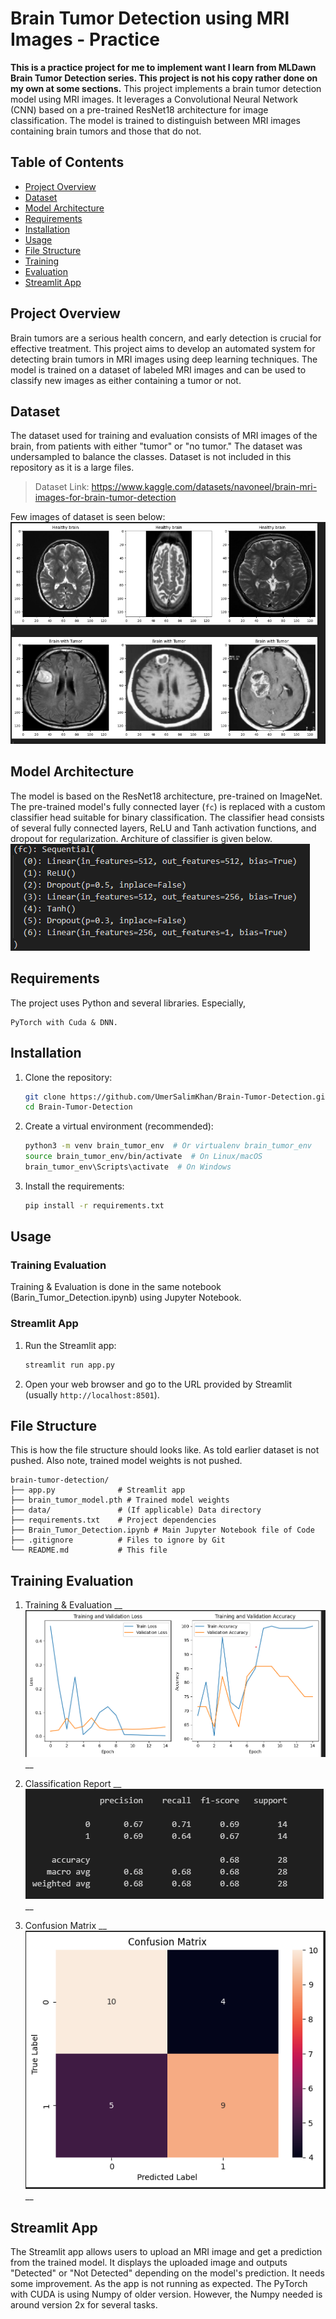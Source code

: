 # Brain Tumor Detection using MRI Images - Practice

<b>This is a practice project for me to implement want I learn from MLDawn Brain Tumor Detection series. This project is not his copy rather done on my own at some sections.</b>
This project implements a brain tumor detection model using MRI images.  It leverages a Convolutional Neural Network (CNN) based on a pre-trained ResNet18 architecture for image classification.  The model is trained to distinguish between MRI images containing brain tumors and those that do not.

## Table of Contents

- [Project Overview](#project-overview)
- [Dataset](#dataset)
- [Model Architecture](#model-architecture)
- [Requirements](#requirements)
- [Installation](#installation)
- [Usage](#usage)
- [File Structure](#file-structure)
- [Training](#training)
- [Evaluation](#evaluation)
- [Streamlit App](#streamlit-app)

## Project Overview

Brain tumors are a serious health concern, and early detection is crucial for effective treatment.  This project aims to develop an automated system for detecting brain tumors in MRI images using deep learning techniques.  The model is trained on a dataset of labeled MRI images and can be used to classify new images as either containing a tumor or not.

## Dataset

The dataset used for training and evaluation consists of MRI images of the brain, from patients with either "tumor" or "no tumor."  The dataset was undersampled to balance the classes. Dataset is not included in this repository as it is a large files. 

> Dataset Link: https://www.kaggle.com/datasets/navoneel/brain-mri-images-for-brain-tumor-detection </br>

Few images of dataset is seen below:
![Dataset images](Imgs/Dataset%20Imgs.png)

## Model Architecture

The model is based on the ResNet18 architecture, pre-trained on ImageNet. The pre-trained model's fully connected layer (`fc`) is replaced with a custom classifier head suitable for binary classification.  The classifier head consists of several fully connected layers, ReLU and Tanh activation functions, and dropout for regularization. Architure of classifier is given below.
![Classifier Head](Imgs/Classifier%20architecture.png)

## Requirements

The project uses Python and several libraries. Especially,

```
PyTorch with Cuda & DNN.
```

## Installation

1.  Clone the repository:

    ```bash
    git clone https://github.com/UmerSalimKhan/Brain-Tumor-Detection.git
    cd Brain-Tumor-Detection
    ```

2.  Create a virtual environment (recommended):

    ```bash
    python3 -m venv brain_tumor_env  # Or virtualenv brain_tumor_env
    source brain_tumor_env/bin/activate  # On Linux/macOS
    brain_tumor_env\Scripts\activate  # On Windows
    ```

3.  Install the requirements:

    ```bash
    pip install -r requirements.txt
    ```

## Usage

### Training Evaluation

Training & Evaluation is done in the same notebook (Barin_Tumor_Detection.ipynb) using Jupyter Notebook.

### Streamlit App

1.  Run the Streamlit app:

    ```bash
    streamlit run app.py
    ```

2.  Open your web browser and go to the URL provided by Streamlit (usually `http://localhost:8501`).

## File Structure

This is how the file structure should looks like. As told earlier dataset is not pushed. Also note, trained model weights is not pushed. 

```
brain-tumor-detection/
├── app.py              # Streamlit app
├── brain_tumor_model.pth # Trained model weights
├── data/               # (If applicable) Data directory
├── requirements.txt    # Project dependencies
├── Brain_Tumor_Detection.ipynb # Main Jupyter Notebook file of Code
├── .gitignore          # Files to ignore by Git
└── README.md           # This file
```

## Training Evaluation

1. Training & Evaluation
__
![Training & Evaluation -- Loss & Accuracy](Imgs/Training_Val_Loss_ACC.png)
__

3. Classification Report
__
![Training & Evaluation -- Loss & Accuracy](Imgs/Classification_report.png)
__

5. Confusion Matrix
__
![Training & Evaluation -- Loss & Accuracy](Imgs/Confusion_Matrix.png)
__

## Streamlit App

The Streamlit app allows users to upload an MRI image and get a prediction from the trained model.  It displays the uploaded image and outputs "Detected" or "Not Detected" depending on the model's prediction. It needs some improvement. As the app is not running as expected. The PyTorch with CUDA is using Numpy of older version. However, the Numpy needed is around version 2x for several tasks.
